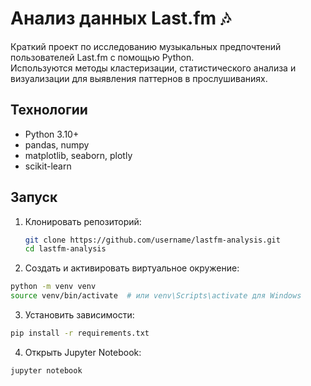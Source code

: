 # Анализ данных Last.fm 🎶

Краткий проект по исследованию музыкальных предпочтений пользователей Last.fm с помощью Python.  
Используются методы кластеризации, статистического анализа и визуализации для выявления паттернов в прослушиваниях.

## Технологии
- Python 3.10+
- pandas, numpy
- matplotlib, seaborn, plotly
- scikit-learn

## Запуск
1. Клонировать репозиторий:
   ```bash
   git clone https://github.com/username/lastfm-analysis.git
   cd lastfm-analysis
   ```
2. Создать и активировать виртуальное окружение:
```bash
python -m venv venv
source venv/bin/activate  # или venv\Scripts\activate для Windows
```
3. Установить зависимости:
```bash
pip install -r requirements.txt
```
4. Открыть Jupyter Notebook:
```bash
jupyter notebook
```
